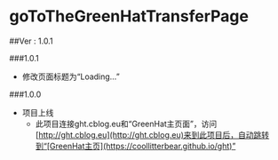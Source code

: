 # goToTheGreenHatTransferPage
##Ver : 1.0.1

###1.0.1
- 修改页面标题为“Loading…”

###1.0.0
- 项目上线
    - 此项目连接ght.cblog.eu和“GreenHat主页面”，访问[http://ght.cblog.eu](http://ght.cblog.eu)来到此项目后，自动跳转到“[GreenHat主页](https://coollitterbear.github.io/ght)”